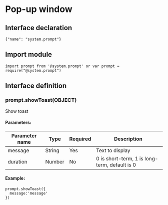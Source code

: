 # Pop-up window

## Interface declaration

```
{"name": "system.prompt"}
```

## Import module

```
import prompt from '@system.prompt' or var prompt = require("@system.prompt")
```

## Interface definition

### prompt.showToast(OBJECT)

Show toast

#### Parameters:

| Parameter name | Type   | Required | Description                              |
| -------------- | ------ | -------- | ---------------------------------------- |
| message        | String | Yes      | Text to display                          |
| duration       | Number | No       | 0 is short-term, 1 is long-term, default is 0 |

#### Example:

```
prompt.showToast({
  message:'message'
})
```

<!-- ### prompt.showDialog(OBJECT)

Show dialog box

#### Parameters:

| Parameter name | Type     | Required | Description                              |
| -------------- | -------- | -------- | ---------------------------------------- |
| title          | String   | No       | Title                                    |
| message        | String   | No       | Content                                  |
| buttons        | Array    | No       | Data array of the button, button structure: {text:'text',color:'#333333'}, color is optional: the first item of the button is positive button; the second (if present) is negative button; the third (if present) is neutral button. Supports up to 3 buttons. |
| success        | Function | No       | Callback succeeded                       |
| cancel         | Function | No       | Cancel callback                          |
| complete       | Function | No       | The callback after the implementation finished |

##### Success return value:

| Parameter name | Type    | Description                              |
| -------------- | ------- | ---------------------------------------- |
| index          | Integer | Select the sequence number of the button in the button's array |

#### Example:

```
prompt.showDialog({
  title: 'title',
  message: 'message',
  buttons: [
    {
      text: 'btn',
      color: '#33dd44'
    }
  ],
  success: function(data) {
    console.log("handling callback");
  },
  cancel: function(data) {
    console.log("handling cancel");
  },
  fail: function(data, code) {
    console.log("handling fail, code=" + code);
  }
})
```

### prompt.showContextMenu(OBJECT)

Show context menu

#### Parameters:

| Parameter name | Type     | Required | Description                              |
| -------------- | -------- | -------- | ---------------------------------------- |
| itemList       | Array    | Yes      | The text array of the button             |
| itemColor      | HexColor | No       | Button color                             |
| success        | Function | No       | Callback succeeded                       |
| cancel         | Function | No       | Cancel callback                          |
| complete       | Function | No       | The callback after the implementation finished |

##### Success return value:

| Parameter name | Type    | Description                              |
| -------------- | ------- | ---------------------------------------- |
| index          | Integer | Select the serial number of the button in the itemList array |

#### Example:

```
prompt.showContextMenu({
  itemList: ['item1', 'item2'],
  itemColor: '#ff33ff',
  success: function(data) {
    console.log("handling callback");
  },
  cancel: function(data) {
    console.log("handling cancel");
  },
  fail: function(data, code) {
    console.log("handling fail, code=" + code);
  }
})
``` -->